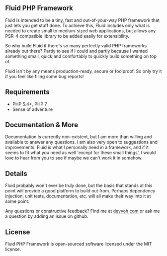 ## Fluid PHP Framework

Fluid is intended to be a tiny, fast and out-of-your-way PHP framework that just lets you get stuff done. To achieve 
this, Fluid includes only what is needed to create small to medium-sized web applications, but allows any PSR-4 
compatible library to be added easily for extensibility.

So why build Fluid if there's so many perfectly valid PHP frameworks already out there? Partly to see if I could and
partly because I wanted something small, quick and comfortably to quickly build something on top of.

Fluid isn't by any means production-ready, secure or foolproof. So only try it if you feel like filing some bug reports!

## Requirements

- PHP 5.4+, PHP 7
- Sense of adventure

## Documentation & More

Documentation is currently non-existent, but I am more than willing and available to answer any questions. I am also very
open to suggestions and improvements. Fluid is what I personally need in a framework, and if it seems to fit what you
need as well 'except for these small things', I would love to hear from you to see if maybe we can't work it in somehow.

## Details

Fluid probably won't ever be truly done, but the basis that stands at this point will provide a good platform to build out
from. Perhaps dependency injection, unit tests, documentation, etc. will all make their way into it at some point.

Any questions or constructive feedback? Find me at [devvoh.com](http://devvoh.com) or ask me a question by adding an 
issue on github.

## License

Fluid PHP Framework is open-sourced software licensed under the MIT license.